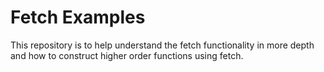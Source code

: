 # Fetch Examples

This repository is to help understand the fetch functionality in more depth and how to construct higher order functions using fetch.